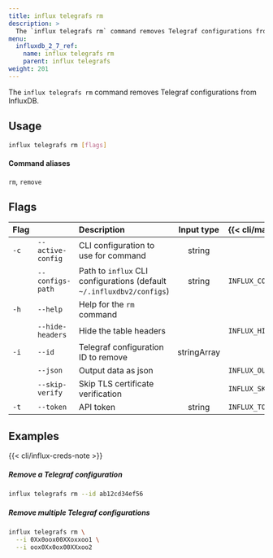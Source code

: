 ```yaml
---
title: influx telegrafs rm
description: >
  The `influx telegrafs rm` command removes Telegraf configurations from InfluxDB.
menu:
  influxdb_2_7_ref:
    name: influx telegrafs rm
    parent: influx telegrafs
weight: 201
---
```


The `influx telegrafs rm` command removes Telegraf configurations from InfluxDB.

## Usage
```sh
influx telegrafs rm [flags]
```

#### Command aliases
`rm`, `remove`

## Flags
| Flag |                   | Description                                                           | Input type  | {{< cli/mapped >}}    |
| :--- | :---------------- | :-------------------------------------------------------------------- | :---------: | :-------------------- |
| `-c` | `--active-config` | CLI configuration to use for command                                  |   string    |                       |
|      | `--configs-path`  | Path to `influx` CLI configurations (default `~/.influxdbv2/configs`) |   string    | `INFLUX_CONFIGS_PATH` |
| `-h` | `--help`          | Help for the `rm` command                                             |             |                       |
|      | `--hide-headers`  | Hide the table headers                                                |             | `INFLUX_HIDE_HEADERS` |
| `-i` | `--id`            | Telegraf configuration ID to remove                                   | stringArray |                       |
|      | `--json`          | Output data as json                                                   |             | `INFLUX_OUTPUT_JSON`  |
|      | `--skip-verify`   | Skip TLS certificate verification                                     |             | `INFLUX_SKIP_VERIFY`  |
| `-t` | `--token`         | API token                                                             |   string    | `INFLUX_TOKEN`        |

## Examples

{{< cli/influx-creds-note >}}

##### Remove a Telegraf configuration
```sh
influx telegrafs rm --id ab12cd34ef56
```

##### Remove multiple Telegraf configurations
```sh
influx telegrafs rm \
  --i 0Xx0oox00XXoxxoo1 \
  --i oox0Xx0ox00XXxoo2
```
